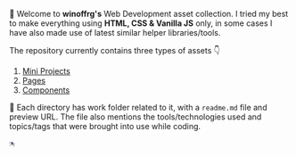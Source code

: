 👋 Welcome to **winoffrg's** Web Development asset collection. I tried my best to make everything using **HTML, CSS & Vanilla JS** only, in some cases I have also made use of latest similar helper libraries/tools.

The repository currently contains three types of assets 👇


 1. [Mini Projects](https://github.com/WINOFFRG/silent-lizard/tree/master/projects)
 2. [Pages](https://github.com/WINOFFRG/silent-lizard/tree/master/pages)
 3. [Components](https://github.com/WINOFFRG/silent-lizard/tree/master/components)

🌈 Each directory has work folder related to it, with a `readme.md` file and preview URL. The file also mentions the tools/technologies used and topics/tags that were brought into use while coding.

<img src="./open-doodles-sleek.svg" style="width: 10px"/>